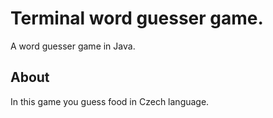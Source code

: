 # Terminal word guesser game.
A word guesser game in Java.

## About
In this game you guess food in Czech language.
